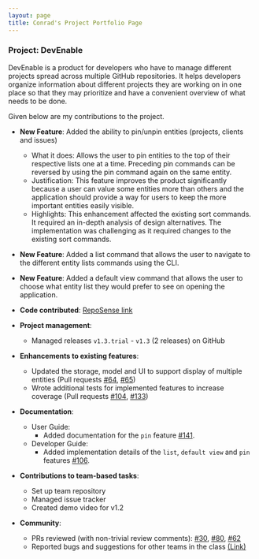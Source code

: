```yaml
---
layout: page
title: Conrad's Project Portfolio Page
---
```


### Project: DevEnable

DevEnable is a product for developers who have to manage different projects spread
across multiple GitHub repositories. It helps developers organize information about
different projects they are working on in one place so that they may prioritize and
have a convenient overview of what needs to be done.

Given below are my contributions to the project.

* **New Feature**: Added the ability to pin/unpin entities (projects, clients and issues)
    * What it does: Allows the user to pin entities to the top of their respective lists one at a time. Preceding pin commands can be reversed by using the pin command again on the same entity.
    * Justification: This feature improves the product significantly because a user can value some entities more than others and the application should provide a way for users to keep the more important entities easily visible.
    * Highlights: This enhancement affected the existing sort commands. It required an in-depth analysis of design alternatives. The implementation was challenging as it required changes to the existing sort commands.

* **New Feature**: Added a list command that allows the user to navigate to the different entity lists commands using the CLI.

* **New Feature**: Added a default view command that allows the user to choose what entity list they would prefer to see on opening the application.

* **Code contributed**: [RepoSense link](https://nus-cs2103-ay2223s1.github.io/tp-dashboard/?search=conradlew&breakdown=true&sort=groupTitle&sortWithin=title&since=2022-09-16&timeframe=commit&mergegroup=&groupSelect=groupByRepos&checkedFileTypes=docs~functional-code~test-code~other)

* **Project management**:
    * Managed releases `v1.3.trial` - `v1.3` (2 releases) on GitHub

* **Enhancements to existing features**:
    * Updated the storage, model and UI to support display of multiple entities (Pull requests [\#64](https://github.com/AY2223S1-CS2103-F13-1/tp/pull/64), [\#65](https://github.com/AY2223S1-CS2103-F13-1/tp/pull/65))
    * Wrote additional tests for implemented features to increase coverage (Pull requests [\#104](https://github.com/AY2223S1-CS2103-F13-1/tp/pull/104), [\#133](https://github.com/AY2223S1-CS2103-F13-1/tp/pull/133))

* **Documentation**:
    * User Guide:
        * Added documentation for the `pin` feature [\#141](https://github.com/AY2223S1-CS2103-F13-1/tp/pull/141).
    * Developer Guide:
        * Added implementation details of the `list`, `default view` and `pin` features [\#106](https://github.com/AY2223S1-CS2103-F13-1/tp/pull/106).

* **Contributions to team-based tasks**:
  * Set up team repository
  * Managed issue tracker
  * Created demo video for v1.2

* **Community**:
    * PRs reviewed (with non-trivial review comments): [\#30](https://github.com/AY2223S1-CS2103-F13-1/tp/pull/30), [\#80](https://github.com/AY2223S1-CS2103-F13-1/tp/pull/80), [\#62](https://github.com/AY2223S1-CS2103-F13-1/tp/pull/62)
    * Reported bugs and suggestions for other teams in the class [(Link)](https://github.com/ConradLew/ped/issues)

